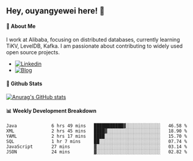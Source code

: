 ## Hey, ouyangyewei here! :wave:

#### :rocket: About Me
I work at Alibaba, focusing on distributed databases, currently learning TiKV, LevelDB, Kafka. I am passionate about contributing to widely used open source projects.

- [![Linkedin](https://img.shields.io/badge/LinkedIn-ouyangyewei-blue)](https://www.linkedin.com/in/ouyangyewei/)
- [![Blog](https://img.shields.io/badge/Blog-yeweiouyang-orange)](https://blog.csdn.net/yeweiouyang)

#### :star2: Github Stats
[![Anurag's GitHub stats](https://github-readme-stats.vercel.app/api?username=ouyangyewei&show_icons=true&cache_seconds=3600&theme=tokyonight)](https://github.com/anuraghazra/github-readme-stats)

#### :bar_chart: Weekly Development Breakdown
<!--START_SECTION:waka-->

```text
Java             6 hrs 49 mins   ███████████▓░░░░░░░░░░░░░   46.58 %
XML              2 hrs 45 mins   ████▓░░░░░░░░░░░░░░░░░░░░   18.90 %
YAML             2 hrs 17 mins   ████░░░░░░░░░░░░░░░░░░░░░   15.70 %
SQL              1 hr 7 mins     ██░░░░░░░░░░░░░░░░░░░░░░░   07.74 %
JavaScript       27 mins         ▓░░░░░░░░░░░░░░░░░░░░░░░░   03.14 %
JSON             24 mins         ▓░░░░░░░░░░░░░░░░░░░░░░░░   02.82 %
```

<!--END_SECTION:waka-->
